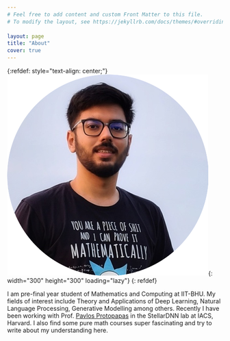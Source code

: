 ```yaml
---
# Feel free to add content and custom Front Matter to this file.
# To modify the layout, see https://jekyllrb.com/docs/themes/#overriding-theme-defaults

layout: page
title: "About"
cover: true
---
```

{:refdef: style="text-align: center;"}
![dp](/images/dp1.png){: width="300" height="300" loading="lazy"}
{: refdef}

I am pre-final year student of Mathematics and Computing at IIT-BHU. My fields of interest include Theory and Applications of Deep Learning, Natural Language Processing, Generative Modelling among others. Recently I have been working with Prof. <a href = "https://iacs.seas.harvard.edu/people/pavlos-protopapas">Pavlos Protopapas</a> in the StellarDNN lab at IACS, Harvard.  I also find some pure math courses super fascinating and try to write about my understanding here. 

